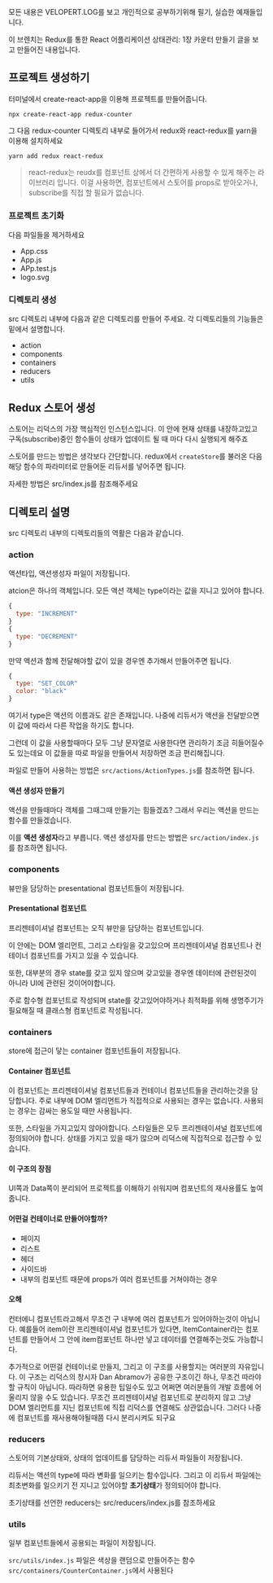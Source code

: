 모든 내용은 VELOPERT.LOG를 보고 개인적으로 공부하기위해 필기, 실습한 예재들입니다.

이 브렌치는 Redux를 통한 React 어플리케이션 상태관리: 1장 카운터 만들기 글을 보고 만들어진 내용입니다.

## 프로젝트 생성하기

터미널에서 create-react-app을 이용해 프로젝트를 만들어줍니다.

```
npx create-react-app redux-counter
```

그 다음 redux-counter 디렉토리 내부로 들어가서 redux와 react-redux를 yarn을 이용해 설치하세요
```
yarn add redux react-redux
```

> react-redux는 reudx를 컴포넌트 상에서 더 간편하게 사용할 수 있게 해주는 라이브러리 입니다. 이걸 사용하면, 컴포넌트에서 스토어를 props로 받아오거나, subscribe를 직접 할 필요가 없습니다.

### 프로젝트 초기화

다음 파일들을 제거하세요 
- App.css
- App.js
- APp.test.js
- logo.svg

### 디렉토리 생성

src 디렉토리 내부에 다음과 같은 디렉토리를 만들어 주세요.
각 디렉토리들의 기능들은 밑에서 설명합니다.
- action
- components
- containers
- reducers
- utils

## Redux 스토어 생성

스토어는 리덕스의 가장 핵심적인 인스턴스입니다.
이 안에 현재 상태를 내장하고있고 구독(subscribe)중인 함수들이
상태가 업데이트 될 때 마다 다시 실행되게 해주죠

스토어를 만드는 방법은 생각보다 간단합니다.
redux에서 `createStore`를 불러온 다음 해당 함수의 파라미터로
만들어둔 리듀서를 넣어주면 됩니다.

자세한 방법은 src/index.js를 참조해주세요

## 디렉토리 설명

src 디렉토리 내부의 디렉토리들의 역활은 다음과 같습니다.

### action
액션타입, 액션생성자 파일이 저장됩니다.

atcion은 하나의 객체입니다. 모든 액션 객체는 type이라는 값을 지니고 있어야 합니다.
```jsx
{
  type: "INCREMENT"
}
{
  type: "DECREMENT"
}
```
만약 액션과 함께 전달해야할 값이 있을 경우엔 추가해서 만들어주면 됩니다.
```jsx
{
  type: "SET_COLOR"
  color: "black"
}
```
여기서 type은 액션의 이름과도 같은 존재입니다.
나중에 리듀서가 액션을 전달받으면 이 값에 따라서 다른 작업을 하기도 합니다.

그런데 이 값을 사용할때마다 모두 그냥 문자열로 사용한다면 관리하기 조금 히들어질수도 있는데요
이 값들을 따로 파일을 만들어서 저장하면 조금 편리해집니다.

파일로 만들어 사용하는 방법은 `src/actions/ActionTypes.js`를 참조하면 됩니다.

#### 액션 생성자 만들기

액션을 만들때마다 객체를 그때그때 만들기는 힘들겠죠?
그래서 우리는 액션을 만드는 함수를 만들겠습니다.

이를 **액션 생성자**라고 부릅니다. 
액션 생성자를 만드는 방법은 `src/action/index.js`를 참조하면 됩니다.

### components
뷰만을 담당하는 presentational 컴포넌트들이 저장됩니다.

#### Presentational 컴포넌트

프리젠테이셔널 컴포넌트는 오직 뷰만을 담당하는 컴포넌트입니다.

이 안에는 DOM 엘리먼트, 그리고 스타일을 갖고있으며 
프리젠테이셔널 컴포넌트나 컨테이너 컴포넌트를 가지고 있을 수 있습니다.

또한, 대부분의 경우 state를 갖고 있지 않으며
갖고있을 경우엔 데이터에 관련된것이 아니라 UI에 관련된 것이어야합니다.

주로 함수형 컴포넌트로 작성되며 state를 갖고있어야하거나
최적화를 위해 생명주기가 필요해질 때 클래스형 컴포넌트로 작성됩니다.

### containers
store에 접근이 닿는 container 컴포넌트들이 저장됩니다.

#### Container 컴포넌트

이 컴포넌트는 프리젠테이셔널 컴포넌트들과 컨테이너 컴포넌트들을 관리하는것을 담당합니다.
주로 내부에 DOM 엘리먼트가 직접적으로 사용되는 경우는 없습니다. 사용되는 경우는 감싸는 용도일 때만 사용됩니다.

또한, 스타일을 가지고있지 않아야합니다. 스타일들은 모두 프리젠테이셔널 컴포넌트에 정의되어야 합니다.
상태를 가지고 있을 때가 많으며 리덕스에 직접적으로 접근할 수 있습니다.

#### 이 구조의 장점
UI쪽과 Data쪽이 분리되어 프로젝트를 이해하기 쉬워지며 컴포넌트의 재사용률도 높여줍니다.

#### 어떤걸 컨테이너로 만들어야할까?
- 페이지
- 리스트
- 헤더
- 사이드바
- 내부의 컴포넌트 때문에 props가 여러 컴포넌트를 거쳐야하는 경우

#### 오해
컨터에니 컴포넌트라고해서 무조건 구 내부에 여러 컴포넌트가 있어야하는것이 아닙니다.
예를들어 item이란 프리젠테이셔널 컴포넌트가 있다면, ItemContainer라는 컴포넌트를 만들어서 그 안에
item컴포넌트 하나만 넣고 데이터를 연결해주는것도 가능합니다.

추가적으로 어떤걸 컨테이너로 만들지, 그리고 이 구조를 사용할지는 여러분의 자유입니다.
이 구조는 리덕스의 창시자 Dan Abramov가 공유한 구조이긴 하나, 무조건 따라야할 규칙이 아닙니다.
따라하면 유용한 팁일수도 있고 어쩌면 여러분들의 개발 흐름에 어울리지 않을 수도 있습니다.
무조건 프리젠테이셔널 컴포넌트로 분리하지 않고 그냥 DOM 엘리먼트를 지닌 컴포넌트에 직접 리덕스를 연결해도 상관없습니다.
그러다 나중에 컴포넌트를 재사용해야될때쯤 다시 분리시켜도 되구요

### reducers
스토어의 기본상태와, 상태의 업데이트를 담당하는 리듀서 파일들이 저장됩니다.

리듀서는 액션의 type에 따라 변화를 일으키는 함수입니다.
그리고 이 리듀서 파일에는 최초변화를 일으키기 전 지니고 있어야할 **초기상태**가 정의되어야 합니다.

초기상태를 선언한 reducers는 src/reducers/index.js를 참조하세요

### utils
일부 컴포넌트들에서 공용되는 파일이 저장됩니다.

`src/utils/index.js` 파일은 색상을 랜덤으로 만들어주는 함수
`src/containers/CounterContainer.js`에서 사용된다